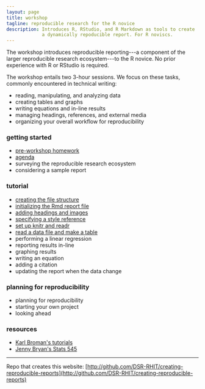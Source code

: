 ```yaml
---
layout: page
title: workshop
tagline: reproducible research for the R novice
description: Introduces R, RStudio, and R Markdown as tools to create
             a dynamically repoducible report. For R noviscs. 
---
```


The workshop introduces reproducible reporting---a component of the  larger reproducible research ecosystem---to the R novice. No prior experience with R or RStudio is required. 

The workshop entails two 3-hour sessions. We focus on these tasks, commonly encountered in technical writing:

- reading, manipulating, and analyzing data 
- creating tables and graphs 
- writing equations and in-line results 
- managing headings, references, and external media 
- organizing your overall workflow for reproducibility 

### getting started

- [pre-workshop homework](pages/pre-workshop-hw.html) 
- [agenda](pages/agenda.html) 
- surveying the reproducible research ecosystem 
- considering a sample report 

### tutorial 

- [creating the file structure](pages/getting-started.html) 
- [initializing the Rmd report file](pages/initialize-Rmd.html) 
- [adding headings and images](pages/headings-and-images.html) 
- [specifying a style reference](pages/style-reference.html)
- [set up knitr and readr](pages/setup-knitr-and-readr.html)
- [read a data file and make a table](pages/read-data-make-table.html) 
- performing a linear regression  
- reporting results in-line 
- graphing results  
- writing an equation 
- adding a citation 
- updating the report when the data change 

### planning for reproducibility 

- planning for reproducibility 
- starting your own project 
- looking ahead 

### resources 

- [Karl Broman's tutorials](http://kbroman.org/pages/tutorials.html) 
- [Jenny Bryan's Stats 545](http://stat545.com/) 


---

Repo that creates this website: [http://github.com/DSR-RHIT/creating-reproducible-reports](http://github.com/DSR-RHIT/creating-reproducible-reports) 
